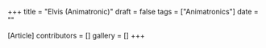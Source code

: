+++
title = "Elvis (Animatronic)"
draft = false
tags = ["Animatronics"]
date = ""

[Article]
contributors = []
gallery = []
+++